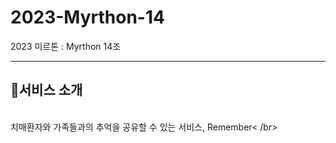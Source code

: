 # 2023-Myrthon-14
2023 미르톤 : Myrthon 14조
<hr/>

## 🪻서비스 소개 
<br>치매환자와 가족들과의 추억을 공유할 수 있는 서비스, Remember< /br>
